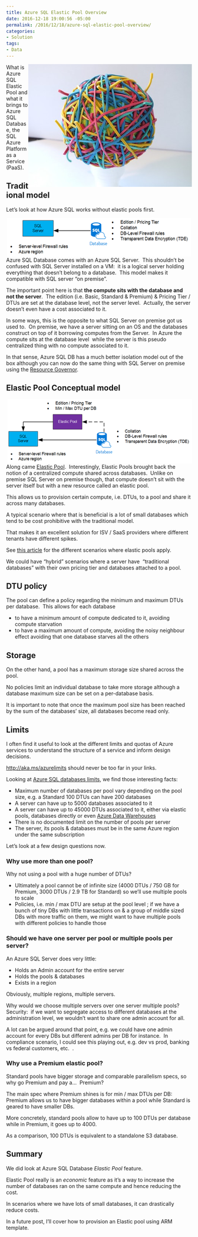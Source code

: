 ```yaml
---
title: Azure SQL Elastic Pool Overview
date: 2016-12-18 19:00:56 -05:00
permalink: /2016/12/18/azure-sql-elastic-pool-overview/
categories:
- Solution
tags:
- Data
---
```

What is <a href="/assets/2016/12/azure-sql-elastic-pool-overview/rubber-bands-1158199_6401.jpg"><img style="background-image:none;float:right;padding-top:0;padding-left:0;display:inline;padding-right:0;border-width:0;" title="rubber-bands-1158199_640[1]" src="/assets/2016/12/azure-sql-elastic-pool-overview/rubber-bands-1158199_6401_thumb.jpg" alt="rubber-bands-1158199_640[1]" width="444" height="333" align="right" border="0" /></a> Azure SQL Elastic Pool and what it brings to Azure SQL Database, the SQL Azure Platform as a Service (PaaS).
<h2>Traditional model</h2>
Let’s look at how Azure SQL works without elastic pools first.

<a href="/assets/2016/12/azure-sql-elastic-pool-overview/image11.png"><img style="background-image:none;float:none;padding-top:0;padding-left:0;margin-left:auto;display:block;padding-right:0;margin-right:auto;border-width:0;" title="image" src="/assets/2016/12/azure-sql-elastic-pool-overview/image_thumb11.png" alt="image" width="500" height="106" border="0" /></a>Azure SQL Database comes with an Azure SQL Server.  This shouldn’t be confused with SQL Server installed on a VM:  it is a logical server holding everything that doesn’t belong to a database.  This model makes it compatible with SQL server “on premise”.

The important point here is that <strong>the compute sits with the database and not the server</strong>.  The edition (i.e. Basic, Standard &amp; Premium) &amp; Pricing Tier / DTUs are set at the database level, not the server level.  Actually, the server doesn’t even have a cost associated to it.

In some ways, this is the opposite to what SQL Server on premise got us used to.  On premise, we have a server sitting on an OS and the databases construct on top of it borrowing computes from the Server.  In Azure the compute sits at the database level  while the server is this pseudo centralized thing with no compute associated to it.

In that sense, Azure SQL DB has a much better isolation model out of the box although you can now do the same thing with SQL Server on premise using the <a href="https://msdn.microsoft.com/en-us/library/bb933866.aspx" target="_blank">Resource Governor</a>.
<h2>Elastic Pool Conceptual model</h2>
<a href="/assets/2016/12/azure-sql-elastic-pool-overview/image12.png"><img style="background-image:none;float:right;padding-top:0;padding-left:0;display:inline;padding-right:0;border-width:0;" title="image" src="/assets/2016/12/azure-sql-elastic-pool-overview/image_thumb12.png" alt="image" width="500" height="175" align="right" border="0" /></a>Along came <a href="https://docs.microsoft.com/en-us/azure/sql-database/sql-database-elastic-pool" target="_blank">Elastic Pool</a>.  Interestingly, Elastic Pools brought back the notion of a centralized compute shared across databases.  Unlike on premise SQL Server on premise though, that compute doesn’t sit with the server itself but with a new resource called an elastic pool.

This allows us to provision certain compute, i.e. DTUs, to a pool and share it across many databases.

A typical scenario where that is beneficial is a lot of small databases which tend to be cost prohibitive with the traditional model.

That makes it an excellent solution for ISV / SaaS providers where different tenants have different spikes.

See <a href="https://docs.microsoft.com/en-us/azure/sql-database/sql-database-elastic-pool-guidance" target="_blank">this article</a> for the different scenarios where elastic pools apply.

We could have “hybrid” scenarios where a server have  “traditional databases” with their own pricing tier and databases attached to a pool.
<h2>DTU policy</h2>
The pool can define a policy regarding the minimum and maximum DTUs per database.  This allows for each database
<ul>
 	<li>to have a minimum amount of compute dedicated to it, avoiding compute starvation</li>
 	<li>to have a maximum amount of compute, avoiding the noisy neighbour effect avoiding that one database starves all the others</li>
</ul>
<h2>Storage</h2>
On the other hand, a pool has a maximum storage size shared across the pool.

No policies limit an individual database to take more storage although a database maximum size can be set on a per-database basis.

It is important to note that once the maximum pool size has been reached by the sum of the databases’ size, all databases become read only.
<h2>Limits</h2>
I often find it useful to look at the different limits and quotas of Azure services to understand the structure of a service and inform design decisions.

<a href="http://aka.ms/azurelimits">http://aka.ms/azurelimits</a> should never be too far in your links.

Looking at <a href="https://docs.microsoft.com/en-us/azure/sql-database/sql-database-resource-limits" target="_blank">Azure SQL databases limits</a>, we find those interesting facts:
<ul>
 	<li>Maximum number of databases per pool vary depending on the pool size, e.g. a Standard 100 DTUs can have 200 databases</li>
 	<li>A server can have up to 5000 databases associated to it</li>
 	<li>A server can have up to 45000 DTUs associated to it, either via elastic pools, databases directly or even <a href="https://vincentlauzon.com/2016/07/31/how-does-azure-data-warehouse-scale/">Azure Data Warehouses</a></li>
 	<li>There is no documented limit on the number of pools per server</li>
 	<li>The server, its pools &amp; databases must be in the same Azure region under the same subscription</li>
</ul>
Let’s look at a few design questions now.
<h3>Why use more than one pool?</h3>
Why not using a pool with a huge number of DTUs?
<ul>
 	<li>Ultimately a pool cannot be of infinite size (4000 DTUs / 750 GB for Premium, 3000 DTUs / 2.9 TB for Standard) so we’ll use multiple pools to scale</li>
 	<li>Policies, i.e. min / max DTU are setup at the pool level ; if we have a bunch of tiny DBs with little transactions on &amp; a group of middle sized DBs with more traffic on them, we might want to have multiple pools with different policies to handle those</li>
</ul>
<h3>Should we have one server per pool or multiple pools per server?</h3>
An Azure SQL Server does very little:
<ul>
 	<li>Holds an Admin account for the entire server</li>
 	<li>Holds the pools &amp; databases</li>
 	<li>Exists in a region</li>
</ul>
Obviously, multiple regions, multiple servers.

Why would we choose multiple servers over one server multiple pools?  Security:  if we want to segregate access to different databases at the administration level, we wouldn’t want to share one admin account for all.

A lot can be argued around that point, e.g. we could have one admin account for every DBs but different admins per DB for instance.  In compliance scenario, I could see this playing out, e.g. dev vs prod, banking vs federal customers, etc.  .
<h3>Why use a Premium elastic pool?</h3>
Standard pools have bigger storage and comparable parallelism specs, so why go Premium and pay a…  Premium?

The main spec where Premium shines is for min / max DTUs per DB:  Premium allows us to have bigger databases within a pool while Standard is geared to have smaller DBs.

More concretely, standard pools allow to have up to 100 DTUs per database while in Premium, it goes up to 4000.

As a comparison, 100 DTUs is equivalent to a standalone S3 database.
<h2>Summary</h2>
We did look at Azure SQL Database <em>Elastic Pool</em> feature.

Elastic Pool really is an <em>economic</em> feature as it’s a way to increase the number of databases ran on the same compute and hence reducing the cost.

In scenarios where we have lots of small databases, it can drastically reduce costs.

In a future post, I’ll cover how to provision an Elastic pool using ARM template.